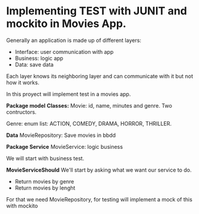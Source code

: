 # Implementing TEST with JUNIT and mockito in Movies App.

Generally an application is made up of different layers:
- Interface: user communication with app
- Business: logic app
- Data: save data

Each layer knows its neighboring layer and can communicate with it but not how it works.

In this proyect will implement test in a movies app.

**Package model**
**Classes:**
Movie: id, name, minutes and genre.
Two contructors.

Genre: enum list: ACTION, COMEDY, DRAMA, HORROR, THRILLER.

**Data**
MovieRepository: Save movies in bbdd

**Package Service**
MovieService: logic business

We will start with business test.

**MovieServiceShould**
We'll start by asking what we want our service to do.

- Return movies by genre
- Return movies by lenght

For that we need MovieRepository, for testing will implement a mock of this with mockito
